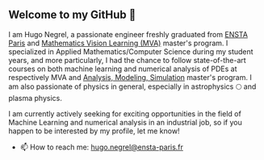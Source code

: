 ## Welcome to my GitHub 🗿

I am Hugo Negrel, a passionate engineer freshly graduated from [ENSTA Paris](https://www.ensta-paris.fr/) and [Mathematics Vision Learning (MVA)](https://www.master-mva.com/) master's program. I specialized in Applied Mathematics/Computer Science during my student years, and more particularly, I had the chance to follow state-of-the-art courses on both machine learning and numerical analysis of PDEs at respectively MVA and [Analysis, Modeling, Simulation](https://uma.ensta-paris.fr/modsim/) master's program. I am also passionate of physics in general, especially in astrophysics 🌕 and plasma physics. 

I am currently actively seeking for exciting opportunities in the field of Machine Learning and numerical analysis in an industrial job, so if you happen to be interested by my profile, let me know!

- 📫 How to reach me: <hugo.negrel@ensta-paris.fr>

<!--
**roomate/roomate** is a ✨ _special_ ✨ repository because its `README.md` (this file) appears on your GitHub profile.

Here are some ideas to get you started:

- 🔭 I’m currently working on ...
- 🌱 I’m currently learning ...
- 👯 I’m looking to collaborate on ...
- 🤔 I’m looking for help with ...
- 💬 Ask me about ...
- ⚡ Fun fact: ...
-->
